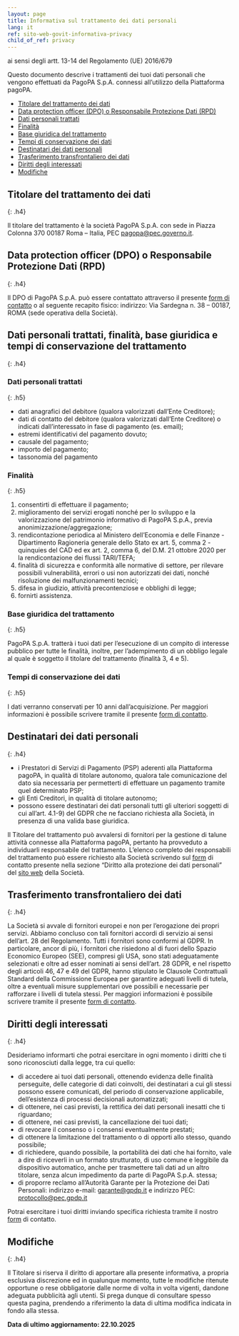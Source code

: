 ```yaml
---
layout: page
title: Informativa sul trattamento dei dati personali
lang: it
ref: sito-web-govit-informativa-privacy
child_of_ref: privacy
---
```


ai sensi degli artt. 13-14 del Regolamento (UE) 2016/679

Questo documento descrive i trattamenti dei tuoi dati personali che vengono effettuati da PagoPA S.p.A. connessi all’utilizzo della Piattaforma pagoPA.

- [Titolare del trattamento dei dati](#titolare-del-trattamento-dei-dati)
- [Data protection officer (DPO) o Responsabile Protezione Dati (RPD)](#data-protection-officer-dpo-o-responsabile-protezione-dati-rpd)
- [Dati personali trattati](#dati-personali-trattati)
- [Finalità](#finalità)
- [Base giuridica del trattamento](#base-giuridica-del-trattamento)
- [Tempi di conservazione dei dati](#tempi-di-conservazione-dei-dati)
- [Destinatari dei dati personali](#destinatari-dei-dati-personali)
- [Trasferimento transfrontaliero dei dati](#trasferimento-transfrontaliero-dei-dati)
- [Diritti degli interessati](#diritti-degli-interessati)
- [Modifiche](#modifiche)

## Titolare del trattamento dei dati
{: .h4}

Il titolare del trattamento è la società PagoPA S.p.A. con sede in Piazza Colonna 370 00187 Roma – Italia, PEC [pagopa@pec.governo.it](mailto:pagopa@pec.governo.it).

## Data protection officer (DPO) o Responsabile Protezione Dati (RPD)
{: .h4}

Il DPO di PagoPA S.p.A. può essere contattato attraverso il presente [form di contatto](https://privacyportal-de.onetrust.com/webform/77f17844-04c3-4969-a11d-462ee77acbe1/9ab6533d-be4a-482e-929a-0d8d2ab29df8) o al seguente recapito fisico: indirizzo: Via Sardegna n. 38 – 00187, ROMA (sede operativa della Società).

## Dati personali trattati, finalità, base giuridica e tempi di conservazione del trattamento
{: .h4}

### Dati personali trattati
{: .h5}

- dati anagrafici del debitore (qualora valorizzati dall’Ente Creditore);  
- dati di contatto del debitore (qualora valorizzati dall’Ente Creditore) o indicati dall’interessato in fase di pagamento (es. email);  
- estremi identificativi del pagamento dovuto;  
- causale del pagamento;  
- importo del pagamento;  
- tassonomia del pagamento

### Finalità
{: .h5}

1. consentirti di effettuare il pagamento;  
2. miglioramento dei servizi erogati nonché per lo sviluppo e la valorizzazione del patrimonio informativo di PagoPA S.p.A., previa anonimizzazione/aggregazione;  
3. rendicontazione periodica al Ministero dell’Economia e delle Finanze \- Dipartimento Ragioneria generale dello Stato ex art. 5, comma 2 \- quinquies del CAD ed ex art. 2, comma 6, del D.M. 21 ottobre 2020 per la rendicontazione dei flussi TARI/TEFA;  
4. finalità di sicurezza e conformità alle normative di settore, per rilevare possibili vulnerabilità, errori o usi non autorizzati dei dati, nonché risoluzione dei malfunzionamenti tecnici;  
5. difesa in giudizio, attività precontenziose e obblighi di legge;  
6. fornirti assistenza.

### Base giuridica del trattamento
{: .h5}

PagoPA S.p.A. tratterà i tuoi dati per l’esecuzione di un compito di interesse pubblico per tutte le finalità, inoltre, per l’adempimento di un obbligo legale al quale è soggetto il titolare del trattamento (finalità 3, 4 e 5).

### Tempi di conservazione dei dati
{: .h5}

I dati verranno conservati per 10 anni dall’acquisizione. Per maggiori informazioni è possibile scrivere tramite il presente [form di contatto](https://privacyportal-de.onetrust.com/webform/77f17844-04c3-4969-a11d-462ee77acbe1/9ab6533d-be4a-482e-929a-0d8d2ab29df8).

## Destinatari dei dati personali
{: .h4}

* i Prestatori di Servizi di Pagamento (PSP) aderenti alla Piattaforma pagoPA, in qualità di titolare autonomo, qualora tale comunicazione del dato sia necessaria per permetterti di effettuare un pagamento tramite quel determinato PSP;  
* gli Enti Creditori, in qualità di titolare autonomo;  
* possono essere destinatari dei dati personali tutti gli ulteriori soggetti di cui all’art. 4.1-9) del GDPR che ne facciano richiesta alla Società, in presenza di una valida base giuridica.

Il Titolare del trattamento può avvalersi di fornitori per la gestione di talune attività connesse alla Piattaforma pagoPA, pertanto ha provveduto a individuarli responsabile del trattamento. L’elenco completo dei responsabili del trattamento può essere richiesto alla Società scrivendo sul [form](https://privacyportal-de.onetrust.com/webform/77f17844-04c3-4969-a11d-462ee77acbe1/9ab6533d-be4a-482e-929a-0d8d2ab29df8) di contatto presente nella sezione “Diritto alla protezione dei dati personali” del [sito web](https://www.pagopa.it/it/) della Società.

## Trasferimento transfrontaliero dei dati
{: .h4}

La Società si avvale di fornitori europei e non per l’erogazione dei propri servizi. Abbiamo concluso con tali fornitori accordi di servizio ai sensi dell’art. 28 del Regolamento. Tutti i fornitori sono conformi al GDPR. In particolare, ancor di più, i fornitori che risiedono al di fuori dello Spazio Economico Europeo (SEE), compresi gli USA, sono stati adeguatamente selezionati e oltre ad esser nominati ai sensi dell’art. 28 GDPR, e nel rispetto degli articoli 46, 47 e 49 del GDPR, hanno stipulato le Clausole Contrattuali Standard della Commissione Europea per garantire adeguati livelli di tutela, oltre a eventuali misure supplementari ove possibili e necessarie per rafforzare i livelli di tutela stessi. Per maggiori informazioni è possibile scrivere tramite il presente [form di contatto](https://privacyportal-de.onetrust.com/webform/77f17844-04c3-4969-a11d-462ee77acbe1/9ab6533d-be4a-482e-929a-0d8d2ab29df8).

## Diritti degli interessati
{: .h4}

Desideriamo informarti che potrai esercitare in ogni momento i diritti che ti sono riconosciuti dalla legge, tra cui quello:

* di accedere ai tuoi dati personali, ottenendo evidenza delle finalità perseguite, delle categorie di dati coinvolti, dei destinatari a cui gli stessi possono essere comunicati, del periodo di conservazione applicabile, dell’esistenza di processi decisionali automatizzati;  
* di ottenere, nei casi previsti, la rettifica dei dati personali inesatti che ti riguardano;  
* di ottenere, nei casi previsti, la cancellazione dei tuoi dati;  
* di revocare il consenso o i consensi eventualmente prestati;  
* di ottenere la limitazione del trattamento o di opporti allo stesso, quando possibile;  
* di richiedere, quando possibile, la portabilità dei dati che hai fornito, vale a dire di riceverli in un formato strutturato, di uso comune e leggibile da dispositivo automatico, anche per trasmettere tali dati ad un altro titolare, senza alcun impedimento da parte di PagoPA S.p.A. stessa;  
* di proporre reclamo all’Autorità Garante per la Protezione dei Dati Personali: indirizzo e-mail: [garante@gpdp.it](mailto:garante@gpdp.it) e indirizzo PEC: [protocollo@pec.gpdp.it](mailto:protocollo@pec.gpdp.it) 

Potrai esercitare i tuoi diritti inviando specifica richiesta tramite il nostro [form](https://privacyportal-de.onetrust.com/webform/77f17844-04c3-4969-a11d-462ee77acbe1/9ab6533d-be4a-482e-929a-0d8d2ab29df8) di contatto.

## Modifiche
{: .h4}

Il Titolare si riserva il diritto di apportare alla presente informativa, a propria esclusiva discrezione ed in qualunque momento, tutte le modifiche ritenute opportune o rese obbligatorie dalle norme di volta in volta vigenti, dandone adeguata pubblicità agli utenti. Si prega dunque di consultare spesso questa pagina, prendendo a riferimento la data di ultima modifica indicata in fondo alla stessa.

**Data di ultimo aggiornamento: 22.10.2025**

